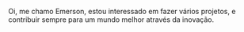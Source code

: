 Oi, me chamo Emerson, estou interessado em fazer vários projetos, e 
contribuir sempre para um mundo melhor através da inovação.

<!---
EMERS83/EMERS83 is a ✨ special ✨ repository because its `README.md` (this file) appears on your GitHub profile.
You can click the Preview link to take a look at your changes.
--->


